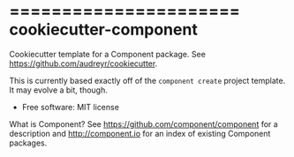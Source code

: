 ======================
cookiecutter-component
======================

Cookiecutter template for a Component package. See https://github.com/audreyr/cookiecutter.

This is currently based exactly off of the `component create` project template. It may evolve a bit, though.

* Free software: MIT license

What is Component? See https://github.com/component/component for a description and http://component.io for an index of existing Component packages.
